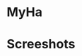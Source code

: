 # MyHa
<h1>Screeshots</h1>
<img scr="https://raw.githubusercontent.com/remontti/MyHa/master/Screenshots/1.png">
<img scr="https://raw.githubusercontent.com/remontti/MyHa/master/Screenshots/2.png">
<img scr="https://raw.githubusercontent.com/remontti/MyHa/master/Screenshots/3.png">
<img scr="https://raw.githubusercontent.com/remontti/MyHa/master/Screenshots/4.png">
<img scr="https://raw.githubusercontent.com/remontti/MyHa/master/Screenshots/5.png">
<img scr="https://raw.githubusercontent.com/remontti/MyHa/master/Screenshots/6.png">
